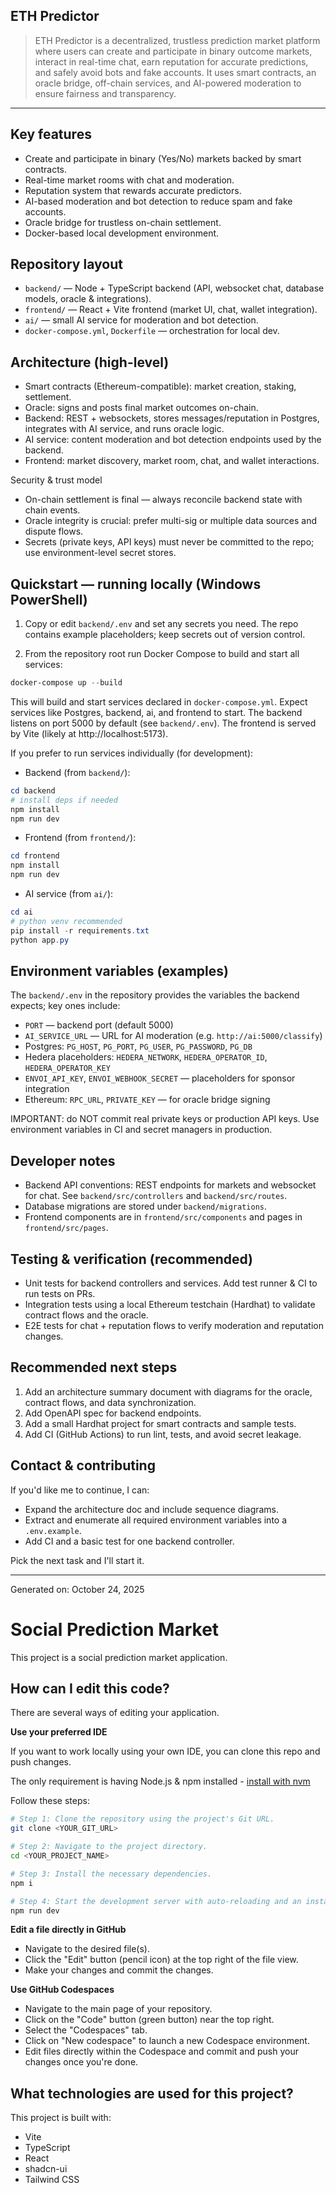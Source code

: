 ## ETH Predictor

> ETH Predictor is a decentralized, trustless prediction market platform where users can create and participate in binary outcome markets, interact in real-time chat, earn reputation for accurate predictions, and safely avoid bots and fake accounts. It uses smart contracts, an oracle bridge, off-chain services, and AI-powered moderation to ensure fairness and transparency.

---

## Key features

- Create and participate in binary (Yes/No) markets backed by smart contracts.
- Real-time market rooms with chat and moderation.
- Reputation system that rewards accurate predictors.
- AI-based moderation and bot detection to reduce spam and fake accounts.
- Oracle bridge for trustless on-chain settlement.
- Docker-based local development environment.

## Repository layout

- `backend/` — Node + TypeScript backend (API, websocket chat, database models, oracle & integrations).
- `frontend/` — React + Vite frontend (market UI, chat, wallet integration).
- `ai/` — small AI service for moderation and bot detection.
- `docker-compose.yml`, `Dockerfile` — orchestration for local dev.

## Architecture (high-level)

- Smart contracts (Ethereum-compatible): market creation, staking, settlement.
- Oracle: signs and posts final market outcomes on-chain.
- Backend: REST + websockets, stores messages/reputation in Postgres, integrates with AI service, and runs oracle logic.
- AI service: content moderation and bot detection endpoints used by the backend.
- Frontend: market discovery, market room, chat, and wallet interactions.

Security & trust model

- On-chain settlement is final — always reconcile backend state with chain events.
- Oracle integrity is crucial: prefer multi-sig or multiple data sources and dispute flows.
- Secrets (private keys, API keys) must never be committed to the repo; use environment-level secret stores.

## Quickstart — running locally (Windows PowerShell)

1. Copy or edit `backend/.env` and set any secrets you need. The repo contains example placeholders; keep secrets out of version control.

2. From the repository root run Docker Compose to build and start all services:

```powershell
docker-compose up --build
```

This will build and start services declared in `docker-compose.yml`. Expect services like Postgres, backend, ai, and frontend to start. The backend listens on port 5000 by default (see `backend/.env`). The frontend is served by Vite (likely at http://localhost:5173).

If you prefer to run services individually (for development):

- Backend (from `backend/`):

```powershell
cd backend
# install deps if needed
npm install
npm run dev
```

- Frontend (from `frontend/`):

```powershell
cd frontend
npm install
npm run dev
```

- AI service (from `ai/`):

```powershell
cd ai
# python venv recommended
pip install -r requirements.txt
python app.py
```

## Environment variables (examples)

The `backend/.env` in the repository provides the variables the backend expects; key ones include:

- `PORT` — backend port (default 5000)
- `AI_SERVICE_URL` — URL for AI moderation (e.g. `http://ai:5000/classify`)
- Postgres: `PG_HOST`, `PG_PORT`, `PG_USER`, `PG_PASSWORD`, `PG_DB`
- Hedera placeholders: `HEDERA_NETWORK`, `HEDERA_OPERATOR_ID`, `HEDERA_OPERATOR_KEY`
- `ENVOI_API_KEY`, `ENVOI_WEBHOOK_SECRET` — placeholders for sponsor integration
- Ethereum: `RPC_URL`, `PRIVATE_KEY` — for oracle bridge signing

IMPORTANT: do NOT commit real private keys or production API keys. Use environment variables in CI and secret managers in production.

## Developer notes

- Backend API conventions: REST endpoints for markets and websocket for chat. See `backend/src/controllers` and `backend/src/routes`.
- Database migrations are stored under `backend/migrations`.
- Frontend components are in `frontend/src/components` and pages in `frontend/src/pages`.

## Testing & verification (recommended)

- Unit tests for backend controllers and services. Add test runner & CI to run tests on PRs.
- Integration tests using a local Ethereum testchain (Hardhat) to validate contract flows and the oracle.
- E2E tests for chat + reputation flows to verify moderation and reputation changes.

## Recommended next steps

1. Add an architecture summary document with diagrams for the oracle, contract flows, and data synchronization.
2. Add OpenAPI spec for backend endpoints.
3. Add a small Hardhat project for smart contracts and sample tests.
4. Add CI (GitHub Actions) to run lint, tests, and avoid secret leakage.

## Contact & contributing

If you'd like me to continue, I can:

- Expand the architecture doc and include sequence diagrams.
- Extract and enumerate all required environment variables into a `.env.example`.
- Add CI and a basic test for one backend controller.

Pick the next task and I'll start it.

---

Generated on: October 24, 2025

# Social Prediction Market

This project is a social prediction market application.

## How can I edit this code?

There are several ways of editing your application.

**Use your preferred IDE**

If you want to work locally using your own IDE, you can clone this repo and push changes.

The only requirement is having Node.js & npm installed - [install with nvm](https://github.com/nvm-sh/nvm#installing-and-updating)

Follow these steps:

```sh
# Step 1: Clone the repository using the project's Git URL.
git clone <YOUR_GIT_URL>

# Step 2: Navigate to the project directory.
cd <YOUR_PROJECT_NAME>

# Step 3: Install the necessary dependencies.
npm i

# Step 4: Start the development server with auto-reloading and an instant preview.
npm run dev
```

**Edit a file directly in GitHub**

- Navigate to the desired file(s).
- Click the "Edit" button (pencil icon) at the top right of the file view.
- Make your changes and commit the changes.

**Use GitHub Codespaces**

- Navigate to the main page of your repository.
- Click on the "Code" button (green button) near the top right.
- Select the "Codespaces" tab.
- Click on "New codespace" to launch a new Codespace environment.
- Edit files directly within the Codespace and commit and push your changes once you're done.

## What technologies are used for this project?

This project is built with:

- Vite
- TypeScript
- React
- shadcn-ui
- Tailwind CSS